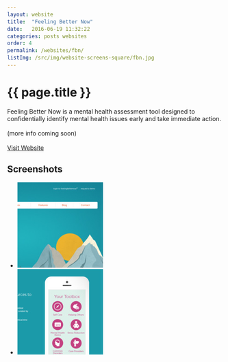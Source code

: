 ```yaml
---
layout: website
title:  "Feeling Better Now"
date:   2016-06-19 11:32:22
categories: posts websites
order: 4
permalink: /websites/fbn/
listImg: /src/img/website-screens-square/fbn.jpg
---
```

<h1>{{ page.title }}</h1>
<p>
  Feeling Better Now is a mental health assessment tool designed to confidentially identify mental health issues early and take immediate action.<br>
  <br>
  (more info coming soon)<br>
  <br>
  <a href="">Visit Website</a>
</p>

<h2>Screenshots</h2>
<ul class="photo-gallery">
  <li>
    <a href="" data-box-img="/src/img/website-screens/fbn.jpg">
      <img src="/src/img/website-screens-square/fbn.jpg">
    </a>
  </li>
  <li>
    <a href="" data-box-img="/src/img/website-screens/fbn-toolbox.jpg">
      <img src="/src/img/website-screens-square/fbn-toolbox.jpg">
    </a>
  </li>
</ul>